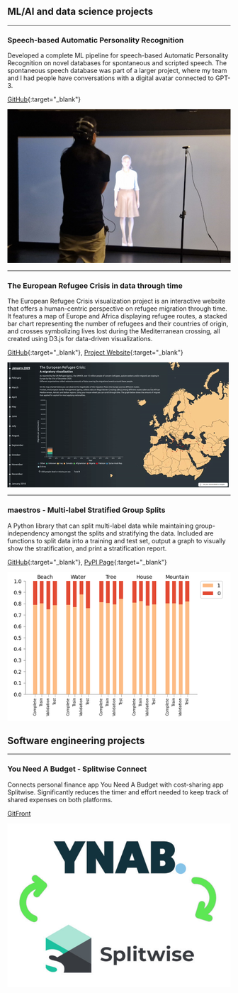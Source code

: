 ## ML/AI and data science projects

---

### Speech-based Automatic Personality Recognition

Developed a complete ML pipeline for speech-based Automatic Personality Recognition on novel databases for spontaneous and scripted speech. The spontaneous speech database was part of a larger project, where my team and I had people have conversations with a digital avatar connected to GPT-3.

[GitHub](https://github.com/emilelampe/speech-automatic-personality-recognition){:target="_blank"}

<img src="images/experiment_crop.jpg?raw=true"/>

---

### The European Refugee Crisis in data through time

The European Refugee Crisis visualization project is an interactive website that offers a human-centric perspective on refugee migration through time. It features a map of Europe and Africa displaying refugee routes, a stacked bar chart representing the number of refugees and their countries of origin, and crosses symbolizing lives lost during the Mediterranean crossing, all created using D3.js for data-driven visualizations.

[GitHub](https://github.com/emilelampe/european-refugee-crisis-visualization/){:target="_blank"}, [Project Website](https://emilelampe.github.io/european-refugee-crisis-visualization/){:target="_blank"}

<img src="images/european-refugee-crisis.gif?raw=true"/>

---

### maestros - Multi-label Stratified Group Splits

A Python library that can split multi-label data while maintaining group-independency amongst the splits and stratifying the data. Included are functions to split data into a training and test set, output a graph to visually show the stratification, and print a stratification report.

[GitHub](https://github.com/emilelampe/maestros){:target="_blank"}, [PyPI Page](https://pypi.org/project/maestros/){:target="_blank"}

<img src="images/stratification_chart.png?raw=true"/>

## Software engineering projects

---

### You Need A Budget - Splitwise Connect

Connects personal finance app You Need A Budget with cost-sharing app Splitwise. Significantly reduces the timer and effort needed to keep track of shared expenses on both platforms.

[GitFront](https://gitfront.io/r/emilelampe/hQdhKxb45kDM/ynab-splitwise-connect/)

<img src="images/ynab-splitwise.jpg?raw=true"/>
